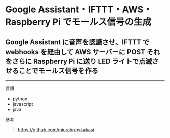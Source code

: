 # Google Assistant・IFTTT・AWS・Raspberry Pi でモールス信号の生成

## Google Assistant に音声を認識させ、IFTTT で webhooks を経由して AWS サーバーに POST それをさらに Raspberry Pi に送り LED ライトで点滅させることでモールス信号を作る

---

言語

- python
- javascript
- java

参考

> https://github.com/miurahr/pykakasi
